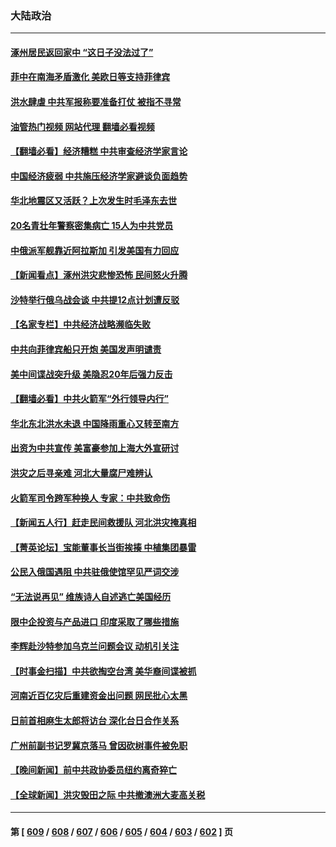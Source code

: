 ### 大陆政治
---
#### [涿州居民返回家中 “这日子没法过了”](../../pages/ncid277/n14049545.md?08080045) 
#### [菲中在南海矛盾激化 美欧日等支持菲律宾](../../pages/ncid277/n14049508.md?08080045) 
#### [洪水肆虐 中共军报称要准备打仗 被指不寻常](../../pages/ncid277/n14049474.md?08080045) 
#### [油管热门视频 网站代理 翻墙必看视频](http://138.2.39.72:81/youtube.html?epic-marker?08080045)
#### [【翻墙必看】经济糟糕 中共审查经济学家言论](../../pages/ncid277/n14049214.md?08080045) 
#### [中国经济疲弱 中共施压经济学家避谈负面趋势](../../pages/ncid277/n14049142.md?08080045) 
#### [华北地震区又活跃？上次发生时毛泽东去世](../../pages/ncid277/n14049205.md?08080045) 
#### [20名青壮年警察密集病亡 15人为中共党员](../../pages/ncid277/n14049058.md?08080045) 
#### [中俄派军舰靠近阿拉斯加 引发美国有力回应](../../pages/ncid277/n14049094.md?08080045) 
#### [【新闻看点】涿州洪灾悲惨恐怖 民间怒火升腾](../../pages/ncid277/n14049030.md?08080045) 
#### [沙特举行俄乌战会谈 中共提12点计划遭反驳](../../pages/ncid277/n14049022.md?08080045) 
#### [【名家专栏】中共经济战略濒临失败](../../pages/ncid277/n14043725.md?08080045) 
#### [中共向菲律宾船只开炮 美国发声明谴责](../../pages/ncid277/n14048908.md?08080045) 
#### [美中间谍战突升级 美隐忍20年后强力反击](../../pages/ncid277/n14048742.md?08080045) 
#### [【翻墙必看】中共火箭军“外行领导内行”](../../pages/ncid277/n14048870.md?08080045) 
#### [华北东北洪水未退 中国降雨重心又转至南方](../../pages/ncid277/n14048837.md?08080045) 
#### [出资为中共宣传 美富豪参加上海大外宣研讨](../../pages/ncid277/n14048809.md?08080045) 
#### [洪灾之后寻亲难 河北大量腐尸难辨认](../../pages/ncid277/n14048810.md?08080045) 
#### [火箭军司令跨军种换人 专家：中共致命伤](../../pages/ncid277/n14048797.md?08080045) 
#### [【新闻五人行】赶走民间救援队 河北洪灾掩真相](../../pages/ncid277/n14048651.md?08080045) 
#### [【菁英论坛】宝能董事长当街挨揍 中植集团暴雷](../../pages/ncid277/n14048755.md?08080045) 
#### [公民入俄国遇阻 中共驻俄使馆罕见严词交涉](../../pages/ncid277/n14048727.md?08080045) 
#### [“无法说再见” 维族诗人自述逃亡美国经历](../../pages/ncid277/n14048189.md?08080045) 
#### [限中企投资与产品进口 印度采取了哪些措施](../../pages/ncid277/n14048709.md?08080045) 
#### [李辉赴沙特参加乌克兰问题会议 动机引关注](../../pages/ncid277/n14048674.md?08080045) 
#### [【时事金扫描】中共欲掏空台湾 美华裔间谍被抓](../../pages/ncid277/n14048628.md?08080045) 
#### [河南近百亿灾后重建资金出问题 网民批心太黑](../../pages/ncid277/n14048569.md?08080045) 
#### [日前首相麻生太郎将访台 深化台日合作关系](../../pages/ncid277/n14048423.md?08080045) 
#### [广州前副书记罗冀京落马 曾因砍树事件被免职](../../pages/ncid277/n14048567.md?08080045) 
#### [【晚间新闻】前中共政协委员纽约离奇猝亡](../../pages/ncid277/n14048522.md?08080045) 
#### [【全球新闻】洪灾毁田之际 中共撤澳洲大麦高关税](../../pages/ncid277/n14048523.md?08080045) 

---
#### 第 [ [609](./609.md?08080045) / [608](./608.md?08080045) / [607](./607.md?08080045) / [606](./606.md?08080045) / [605](./605.md?08080045) / [604](./604.md?08080045) / [603](./603.md?08080045) / [602](./602.md?08080045) ] 页
